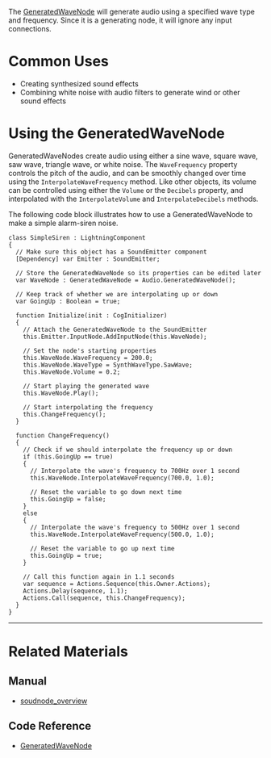 The [ GeneratedWaveNode](https://github.com/PlasmaEngine/PlasmaDocs/blob/master/code_reference/class_reference/generatedwavenode.markdown) will generate audio using a specified wave type and frequency. Since it is a generating node, it will ignore any input connections.

 # Common Uses

- Creating synthesized sound effects
- Combining white noise with audio filters to generate wind or other sound effects

 # Using the GeneratedWaveNode

GeneratedWaveNodes create audio using either a sine wave, square wave, saw wave, triangle wave, or white noise. The `WaveFrequency` property controls the pitch of the audio, and can be smoothly changed over time using the `InterpolateWaveFrequency` method. Like other objects, its volume can be controlled using either the `Volume` or the `Decibels` property, and interpolated with the `InterpolateVolume` and `InterpolateDecibels` methods.

The following code block illustrates how to use a GeneratedWaveNode to make a simple alarm-siren noise.


```lang=csharp
class SimpleSiren : LightningComponent
{
  // Make sure this object has a SoundEmitter component
  [Dependency] var Emitter : SoundEmitter;
  
  // Store the GeneratedWaveNode so its properties can be edited later
  var WaveNode : GeneratedWaveNode = Audio.GeneratedWaveNode();

  // Keep track of whether we are interpolating up or down
  var GoingUp : Boolean = true;
  
  function Initialize(init : CogInitializer)
  {
    // Attach the GeneratedWaveNode to the SoundEmitter
    this.Emitter.InputNode.AddInputNode(this.WaveNode);

    // Set the node's starting properties
    this.WaveNode.WaveFrequency = 200.0;
    this.WaveNode.WaveType = SynthWaveType.SawWave;
    this.WaveNode.Volume = 0.2;

    // Start playing the generated wave
    this.WaveNode.Play();

    // Start interpolating the frequency
    this.ChangeFrequency();
  }

  function ChangeFrequency()
  {
    // Check if we should interpolate the frequency up or down
    if (this.GoingUp == true)
    {
      // Interpolate the wave's frequency to 700Hz over 1 second
      this.WaveNode.InterpolateWaveFrequency(700.0, 1.0);

      // Reset the variable to go down next time
      this.GoingUp = false;
    }
    else
    {
      // Interpolate the wave's frequency to 500Hz over 1 second
      this.WaveNode.InterpolateWaveFrequency(500.0, 1.0);

      // Reset the variable to go up next time
      this.GoingUp = true;
    }
    
    // Call this function again in 1.1 seconds
    var sequence = Actions.Sequence(this.Owner.Actions);
    Actions.Delay(sequence, 1.1);
    Actions.Call(sequence, this.ChangeFrequency);
  }
}
```

---
 # Related Materials
 ## Manual
- [soudnode_overview](https://plasmaengine.github.io/PlasmaDocs/Manual/plasmamanual/audio/soundnode/soudnode_overview.markdown)

 ## Code Reference
- [ GeneratedWaveNode ](https://github.com/PlasmaEngine/PlasmaDocs/blob/master/code_reference/class_reference/generatedwavenode.markdown) 

 